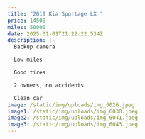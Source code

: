 ```yaml
---
title: "2019 Kia Sportage LX "
price: 14500
miles: 50000
date: 2025-01-01T21:22:22.534Z
description: |-
  Backup camera 

  Low miles 

  Good tires 

  2 owners, no accidents 

  Clean car
image: /static/img/uploads/img_6026.jpeg
image1: /static/img/uploads/img_6030.jpeg
image2: /static/img/uploads/img_6041.jpeg
image3: /static/img/uploads/img_6043.jpeg
---
```

